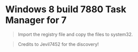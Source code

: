# Windows 8 build 7880 Task Manager for 7

> Import the registry file and copy the files to system32.

> Credits to Jevil7452 for the discovery!